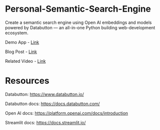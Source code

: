 # Personal-Semantic-Search-Engine
Create a semantic search engine using Open AI embeddings and models powered by Databutton — an all-in-one Python building web-development ecosystem.

Demo App - [Link](https://next.databutton.com/v/lgzxq112/Personal_Search_Engine)

Blog Post - [Link](https://next.databutton.com/v/lgzxq112/Personal_Search_Engine)

Related Video - [Link](https://youtu.be/393BsKexv2A)

# Resources

Databutton: https://www.databutton.io/

Databutton docs: https://docs.databutton.com/

Open AI docs: https://platform.openai.com/docs/introduction

Streamlit docs: https://docs.streamlit.io/
